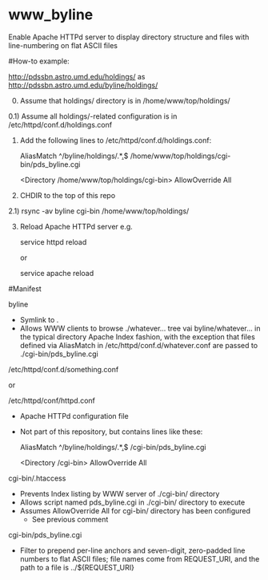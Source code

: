 # www_byline
Enable Apache HTTPd server to display directory structure and files with line-numbering on flat ASCII files


#How-to example:

http://pdssbn.astro.umd.edu/holdings/ as http://pdssbn.astro.umd.edu/byline/holdings/

0) Assume that holdings/ directory is in /home/www/top/holdings/

0.1) Assume all holdings/-related configuration is in /etc/httpd/conf.d/holdings.conf

1) Add the following lines to /etc/httpd/conf.d/holdings.conf:

    AliasMatch ^/byline/holdings/.*[.](asc|cat|lbl|tab|txt)$ /home/www/top/holdings/cgi-bin/pds_byline.cgi

    <Directory /home/www/top/holdings/cgi-bin>
        AllowOverride All
    </Directory>

2) CHDIR to the top of this repo

2.1) rsync -av byline cgi-bin /home/www/top/holdings/

3) Reload Apache HTTPd server e.g.

     service httpd reload

   or

     service apache reload


#Manifest

byline

- Symlink to .
- Allows WWW clients to browse ./whatever... tree vai byline/whatever...
  in the typical directory Apache Index fashion, with the exception that
  files defined via AliasMatch in /etc/httpd/conf.d/whatever.conf are
  passed to ./cgi-bin/pds_byline.cgi


/etc/httpd/conf.d/something.conf

  or

/etc/httpd/conf/httpd.conf

- Apache HTTPd configuration file
- Not part of this repository, but contains lines like these:

    AliasMatch ^/byline/holdings/.*[.](asc|cat|lbl|tab|txt)$ /cgi-bin/pds_byline.cgi

    <Directory /cgi-bin>
        AllowOverride All
    </Directory>


cgi-bin/.htaccess

- Prevents Index listing by WWW server of ./cgi-bin/ directory
- Allows script named pds_byline.cgi in ./cgi-bin/ directory to execute
- Assumes AllowOverride All for cgi-bin/ directory has been configured
  - See previous comment


cgi-bin/pds_byline.cgi

- Filter to prepend per-line anchors and seven-digit, zero-padded line
  numbers to flat ASCII files; file names come from REQUEST_URI, and
  the path to a file is ../${REQUEST_URI}
